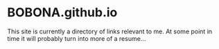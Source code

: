 # BOBONA.github.io
This site is currently a directory of links relevant to me. At some point in time it will probably turn into more of a resume... 
